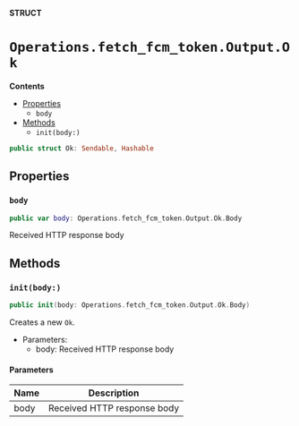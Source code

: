 **STRUCT**

# `Operations.fetch_fcm_token.Output.Ok`

**Contents**

- [Properties](#properties)
  - `body`
- [Methods](#methods)
  - `init(body:)`

```swift
public struct Ok: Sendable, Hashable
```

## Properties
### `body`

```swift
public var body: Operations.fetch_fcm_token.Output.Ok.Body
```

Received HTTP response body

## Methods
### `init(body:)`

```swift
public init(body: Operations.fetch_fcm_token.Output.Ok.Body)
```

Creates a new `Ok`.

- Parameters:
  - body: Received HTTP response body

#### Parameters

| Name | Description |
| ---- | ----------- |
| body | Received HTTP response body |